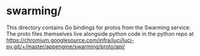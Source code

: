 # swarming/

This directory contains Go bindings for protos from the Swarming service.
The proto files themselves live alongside python code in the python repo at
https://chromium.googlesource.com/infra/luci/luci-py.git/+/master/appengine/swarming/proto/api/
